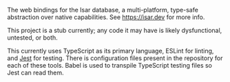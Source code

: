 The web bindings for the Isar database, a multi-platform, type-safe abstraction over native
capabilities. See https://isar.dev for more info.

This project is a stub currently; any code it may have is likely dysfunctional, untested, or
both. 

This currently uses TypeScript as its primary language, ESLint for linting, and [Jest](https://github.com/facebook/jest) for testing. There is configuration files present in the repository for each of these tools. Babel is used to transpile TypeScript testing files so
Jest can read them.